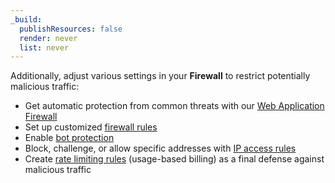 ```yaml
---
_build:
  publishResources: false
  render: never
  list: never
---
```


Additionally, adjust various settings in your **Firewall** to restrict potentially malicious traffic:

*   Get automatic protection from common threats with our [Web Application Firewall](/waf/)
*   Set up customized [firewall rules](/firewall/cf-firewall-rules)
*   Enable [bot protection](/bots/get-started)
*   Block, challenge, or allow specific addresses with [IP access rules](https://support.cloudflare.com/hc/articles/217074967)
*   Create [rate limiting rules](https://support.cloudflare.com/hc/articles/115001635128) (usage-based billing) as a final defense against malicious traffic
